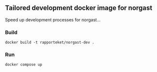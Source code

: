 ## Tailored development docker image for norgast

Speed up development processes for norgast...

### Build
```docker build -t rapporteket/norgast-dev .```

### Run
```docker compose up```
